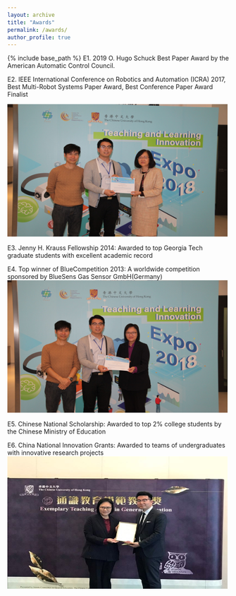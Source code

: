 ```yaml
---
layout: archive
title: "Awards"
permalink: /awards/
author_profile: true
---
```


{% include base_path %}
E1. 2019 O. Hugo Schuck Best Paper Award by the American Automatic Control Council.

E2. IEEE International Conference on Robotics and Automation (ICRA) 2017,  Best Multi-Robot Systems Paper Award, Best Conference Paper Award Finalist

<img src="/images/poster_commendation_award_tlexpo2018.jpg" alt="IEEE" style="width:500px;height:300px;">

E3. Jenny H. Krauss Fellowship 2014: Awarded to top Georgia Tech graduate students with excellent academic record

E4. Top winner of BlueCompetition 2013: A worldwide competition sponsored by BlueSens Gas Sensor GmbH(Germany)
<img src="/images/peoples_prize_tlexpo2018.jpg" alt="IEEE" style="width:500px;height:300px;">

E5. Chinese National Scholarship: Awarded to top 2% college students by the Chinese Ministry of Education

E6. China National Innovation Grants: Awarded to teams of undergraduates with innovative research projects
<img src="/images/eta_general_education_2018.jpg" alt="IEEE" style="width:500px;height:300px;">
